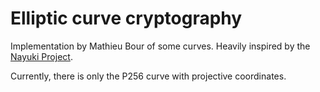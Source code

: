 # Elliptic curve cryptography

Implementation by Mathieu Bour of some curves.
Heavily inspired by the [Nayuki Project][1].

[1]: https://www.nayuki.io/page/elliptic-curve-point-addition-in-projective-coordinates

Currently, there is only the P256 curve with projective coordinates. 